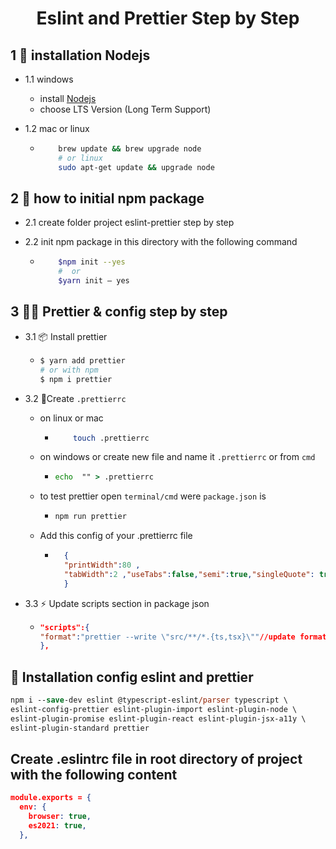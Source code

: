 
<div align="center">

<h1> Eslint and Prettier Step by Step </h1>
</div>

## 1  🎨 installation Nodejs

   - 1.1 windows
        - install <a href="https://nodejs.org/en" />Nodejs</a>
        - choose LTS Version (Long Term Support)
    
 - 1.2 mac or linux

    -  ```bash
           brew update && brew upgrade node
           # or linux
           sudo apt-get update && upgrade node
        ```

## 2  🎇 how to initial npm package
  - 2.1  create folder project eslint-prettier step by step

   - 2.2  init npm package in this directory with the following command
     
       - ```bash
             $npm init --yes
             #  or 
             $yarn init — yes
         ```

## 3 🐱‍🚀 Prettier & config step by step

  - 3.1 📦 Install prettier

     - ```bash
       $ yarn add prettier
       # or with npm
       $ npm i prettier
       ```

 - 3.2 🌴Create `.prettierrc`
   - on linux or mac
     - ```bash
           touch .prettierrc
       ```
   - on windows or create new file and name it `.prettierrc` or from `cmd`
   
      - ```cmd
        echo  "" > .prettierrc
        ```
   - to test prettier open `terminal/cmd` were `package.json` is
   
      - ```cmd
        npm run prettier
        ```

   - Add this config of your .prettierrc file
   
     - ```json
         {
         "printWidth":80 ,
         "tabWidth":2 ,"useTabs":false,"semi":true,"singleQuote": true
         }
       ```

- 3.3 ⚡ Update scripts section in package json

    - ```json
      "scripts":{
      "format":"prettier --write \"src/**/*.{ts,tsx}\""//update format script
      },
      ```

## 🎂 Installation config eslint and prettier

```ps
npm i --save-dev eslint @typescript-eslint/parser typescript \
eslint-config-prettier eslint-plugin-import eslint-plugin-node \
eslint-plugin-promise eslint-plugin-react eslint-plugin-jsx-a11y \
eslint-plugin-standard prettier
```

## Create .eslintrc file in root directory of project with the following content

```json
module.exports = {
  env: {
    browser: true,
    es2021: true,
  },

```
